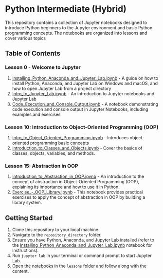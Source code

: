 # Python Intermediate (Hybrid)

This repository contains a collection of Jupyter notebooks designed to introduce Python beginners to the Jupyter environment and basic Python programming concepts. The notebooks are organized into lessons and cover various topics

## Table of Contents

### Lesson 0 - Welcome to Jupyter

1. [Installing_Python_Anaconda_and_Jupyter_Lab.ipynb](lessons/0%20-%20Welcome%20to%20Jupyter/Installing_Python_Anaconda_and_Jupyter_Lab.ipynb) - A guide on how to install Python, Anaconda, and Jupyter Lab on Windows and macOS, and how to open Jupyter Lab from a project directory
2. [Intro_to_Jupyter_Lab.ipynb](./lessons/0%20-%20Welcome%20to%20Jupyter/Intro_to_Jupyter_Lab.ipynb) - An introduction to Jupyter notebooks and Jupyter Lab
3. [Code_Execution_and_Console_Output.ipynb](lessons/0%20-%20Welcome%20to%20Jupyter/Code_Execution_and_Console_Output.ipynb) - A notebook demonstrating code execution and console output in Jupyter Notebooks, including examples and exercises

### Lesson 10: Introduction to Object-Oriented Programming (OOP)
1. [Intro_to_Object_Oriented_Programming.ipynb](lessons/10%20-%20Introduction%20to%20OOP/Introduction_to_Object_Oriented_Programming.ipynb) - Introduces object-oriented programming basic concepts
2. [Introduction_to_Classes_and_Objects.ipynb](lessons/10%20-%20Introduction%20to%20OOP/Introduction_to_Classes_and_Objects.ipynb) - Cover the basics of classes, objects, variables, and methods.

### Lesson 15: Abstraction in OOP
1. [Introduction_to_Abstraction_in_OOP.ipynb](lessons/15%20-%20Abstraction%20in%20OOP/Introduction_to_Abstraction_in_OOP.ipynb) - An introduction to the concept of abstraction in Object-Oriented Programming (OOP), explaining its importance and how to use it in Python.
2. [Exercise_-_OOP_Library.ipynb](lessons/15%20-%20Abstraction%20in%20OOP/Exercise_-_OOP_Library.ipynb) - This notebook provides practical exercises to apply the concept of abstraction in OOP by building a library system.


## Getting Started

1. Clone this repository to your local machine.
2. Navigate to the `repository_directory` folder.
3. Ensure you have Python, Anaconda, and Jupyter Lab installed (refer to the [Installing_Python_Anaconda_and_Jupyter_Lab.ipynb](lessons/0%20-%20Welcome%20to%20Jupyter/Installing_Python_Anaconda_and_Jupyter_Lab.ipynb) notebook for instructions).
4. Run `jupyter lab` in your terminal or command prompt to start Jupyter Lab.
5. Open the notebooks in the `lessons` folder and follow along with the content.
